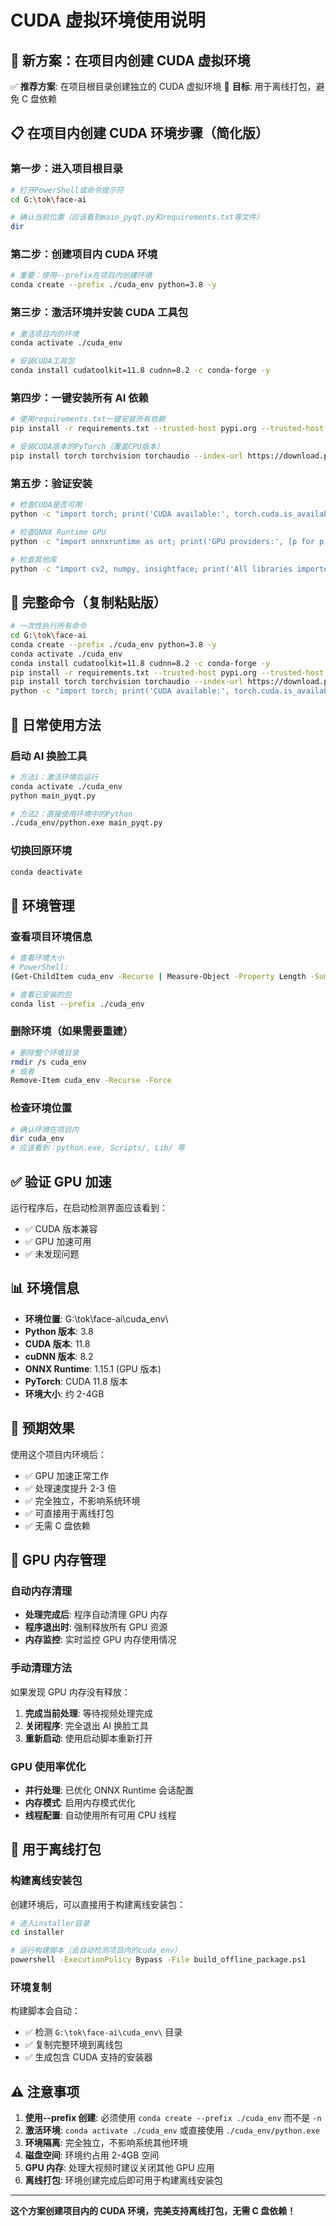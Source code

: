 # CUDA 虚拟环境使用说明

## 🎯 新方案：在项目内创建 CUDA 虚拟环境

✅ **推荐方案**: 在项目根目录创建独立的 CUDA 虚拟环境
🎯 **目标**: 用于离线打包，避免 C 盘依赖

## 📋 在项目内创建 CUDA 环境步骤（简化版）

### 第一步：进入项目根目录

```bash
# 打开PowerShell或命令提示符
cd G:\tok\face-ai

# 确认当前位置（应该看到main_pyqt.py和requirements.txt等文件）
dir
```

### 第二步：创建项目内 CUDA 环境

```bash
# 重要：使用--prefix在项目内创建环境
conda create --prefix ./cuda_env python=3.8 -y
```

### 第三步：激活环境并安装 CUDA 工具包

```bash
# 激活项目内的环境
conda activate ./cuda_env

# 安装CUDA工具包
conda install cudatoolkit=11.8 cudnn=8.2 -c conda-forge -y
```

### 第四步：一键安装所有 AI 依赖

```bash
# 使用requirements.txt一键安装所有依赖
pip install -r requirements.txt --trusted-host pypi.org --trusted-host pypi.python.org --trusted-host files.pythonhosted.org

# 安装CUDA版本的PyTorch（覆盖CPU版本）
pip install torch torchvision torchaudio --index-url https://download.pytorch.org/whl/cu118
```

### 第五步：验证安装

```bash
# 检查CUDA是否可用
python -c "import torch; print('CUDA available:', torch.cuda.is_available())"

# 检查ONNX Runtime GPU
python -c "import onnxruntime as ort; print('GPU providers:', [p for p in ort.get_available_providers() if 'CUDA' in p])"

# 检查其他库
python -c "import cv2, numpy, insightface; print('All libraries imported successfully')"
```

## 🚀 完整命令（复制粘贴版）

```bash
# 一次性执行所有命令
cd G:\tok\face-ai
conda create --prefix ./cuda_env python=3.8 -y
conda activate ./cuda_env
conda install cudatoolkit=11.8 cudnn=8.2 -c conda-forge -y
pip install -r requirements.txt --trusted-host pypi.org --trusted-host pypi.python.org --trusted-host files.pythonhosted.org
pip install torch torchvision torchaudio --index-url https://download.pytorch.org/whl/cu118
python -c "import torch; print('CUDA available:', torch.cuda.is_available())"
```

## 🚀 日常使用方法

### 启动 AI 换脸工具

```bash
# 方法1：激活环境后运行
conda activate ./cuda_env
python main_pyqt.py

# 方法2：直接使用环境中的Python
./cuda_env/python.exe main_pyqt.py
```

### 切换回原环境

```bash
conda deactivate
```

## 🔧 环境管理

### 查看项目环境信息

```bash
# 查看环境大小
# PowerShell:
(Get-ChildItem cuda_env -Recurse | Measure-Object -Property Length -Sum).Sum / 1GB

# 查看已安装的包
conda list --prefix ./cuda_env
```

### 删除环境（如果需要重建）

```bash
# 删除整个环境目录
rmdir /s cuda_env
# 或者
Remove-Item cuda_env -Recurse -Force
```

### 检查环境位置

```bash
# 确认环境在项目内
dir cuda_env
# 应该看到：python.exe, Scripts/, Lib/ 等
```

## ✅ 验证 GPU 加速

运行程序后，在启动检测界面应该看到：

- ✅ CUDA 版本兼容
- ✅ GPU 加速可用
- ✅ 未发现问题

## 📊 环境信息

- **环境位置**: G:\tok\face-ai\cuda_env\
- **Python 版本**: 3.8
- **CUDA 版本**: 11.8
- **cuDNN 版本**: 8.2
- **ONNX Runtime**: 1.15.1 (GPU 版本)
- **PyTorch**: CUDA 11.8 版本
- **环境大小**: 约 2-4GB

## 🎯 预期效果

使用这个项目内环境后：

- ✅ GPU 加速正常工作
- ✅ 处理速度提升 2-3 倍
- ✅ 完全独立，不影响系统环境
- ✅ 可直接用于离线打包
- ✅ 无需 C 盘依赖

## 🔧 GPU 内存管理

### 自动内存清理

- **处理完成后**: 程序自动清理 GPU 内存
- **程序退出时**: 强制释放所有 GPU 资源
- **内存监控**: 实时监控 GPU 内存使用情况

### 手动清理方法

如果发现 GPU 内存没有释放：

1. **完成当前处理**: 等待视频处理完成
2. **关闭程序**: 完全退出 AI 换脸工具
3. **重新启动**: 使用启动脚本重新打开

### GPU 使用率优化

- **并行处理**: 已优化 ONNX Runtime 会话配置
- **内存模式**: 启用内存模式优化
- **线程配置**: 自动使用所有可用 CPU 线程

## 🎯 用于离线打包

### 构建离线安装包

创建环境后，可以直接用于构建离线安装包：

```bash
# 进入installer目录
cd installer

# 运行构建脚本（会自动检测项目内的cuda_env）
powershell -ExecutionPolicy Bypass -File build_offline_package.ps1
```

### 环境复制

构建脚本会自动：

- ✅ 检测 `G:\tok\face-ai\cuda_env\` 目录
- ✅ 复制完整环境到离线包
- ✅ 生成包含 CUDA 支持的安装器

## ⚠️ 注意事项

1. **使用--prefix 创建**: 必须使用 `conda create --prefix ./cuda_env` 而不是 `-n`
2. **激活环境**: `conda activate ./cuda_env` 或直接使用 `./cuda_env/python.exe`
3. **环境隔离**: 完全独立，不影响系统其他环境
4. **磁盘空间**: 环境约占用 2-4GB 空间
5. **GPU 内存**: 处理大视频时建议关闭其他 GPU 应用
6. **离线打包**: 环境创建完成后即可用于构建离线安装包

---

**这个方案创建项目内的 CUDA 环境，完美支持离线打包，无需 C 盘依赖！**
